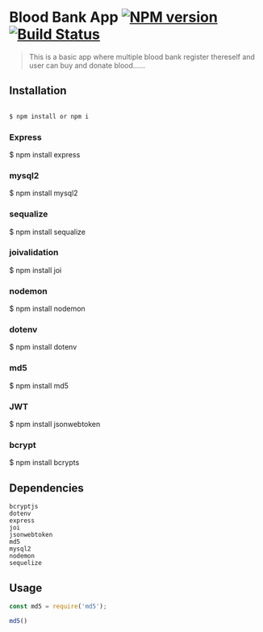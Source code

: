 # Blood Bank App  [![NPM version](https://badge.fury.io/js/ls.svg)](https://npmjs.org/package/ls) [![Build Status](https://travis-ci.org/danishk1502/ls.svg?branch=master)](https://travis-ci.org/danishk1502/ls)

> This is a basic app where multiple blood bank register thereself and user can buy and donate blood......

## Installation

```sh

$ npm install or npm i
```

### Express
$ npm install express

### mysql2

$ npm install mysql2

### sequalize
$ npm install sequalize

### joivalidation
$ npm install joi

### nodemon
$ npm install nodemon

### dotenv
$ npm install dotenv

### md5
$ npm install md5

### JWT
$ npm install jsonwebtoken

### bcrypt
$ npm install bcrypts



## Dependencies

    bcryptjs
    dotenv
    express
    joi
    jsonwebtoken
    md5
    mysql2
    nodemon
    sequelize





## Usage

```js
const md5 = require('md5');

md5()

```
